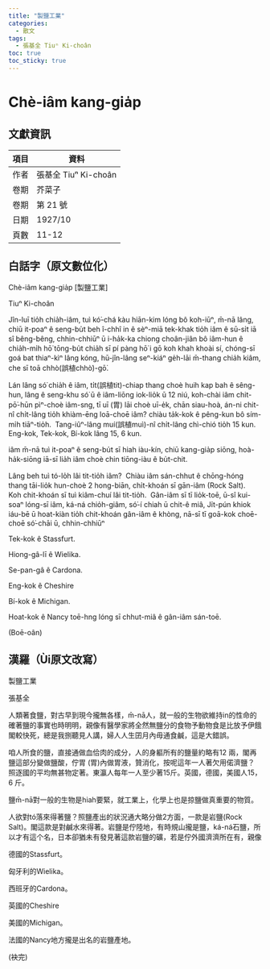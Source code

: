 ```yaml
---
title: "製鹽工業"
categories:
  - 散文
tags:
  - 張基全 Tiuⁿ Ki-choân
toc: true
toc_sticky: true
---
```


# Chè-iâm kang-gia̍p

## 文獻資訊

| 項目 | 資料 |
|---|---|
| 作者 | 張基全 Tiuⁿ Ki-choân |
| 卷期 | 芥菜子 |
| 卷期 | 第 21 號 |
| 日期 | 1927/10 |
| 頁數 | 11-12 |

## 白話字（原文數位化）

Chè-iâm kang-gia̍p [製鹽工業]

Tiuⁿ Ki-choân

Jîn-luī tio̍h chia̍h-iâm, tuì kó͘-chá kàu hiān-kim lóng bô koh-iūⁿ, m̄-nā lâng, chiū it-poaⁿ ê seng-bu̍t beh î-chhî in ê sèⁿ-miā tek-khak tio̍h iâm ê sū-si̍t iā sî bêng-bêng, chhin-chhiūⁿ ū i-ha̍k-ka chiong choân-jiân bô iâm-hun ê chia̍h-mi̍h hō͘ tōng-bu̍t chia̍h sī pí pàng hō͘ i gō koh khah khoài sí, chóng-sī goá bat thiaⁿ-kìⁿ lâng kóng, hū-jîn-lâng seⁿ-kiáⁿ ge̍h-lāi m̄-thang chia̍h kiâm, che sī toā chhò(誤植chhò͘)-gō͘.

Lán lâng só͘ chia̍h ê iâm, ti̍t(誤植tit)-chiap thang choè huih kap bah ê sêng-hun, lâng ê seng-khu só͘ ū ê iâm-liōng iok-lio̍k ū 12 niú, koh-chài iâm chit-pō͘-hūn pìⁿ-choè iâm-sng, tī uī (胃) lāi choè uī-e̍k, chān siau-hoà, án-ni chit-nî chi̍t-lâng tio̍h khiàm-ēng loā-choē iâm? chiàu ta̍k-kok ê pêng-kun bô sím-mi̍h tiāⁿ-tio̍h.  Tang-iûⁿ-lâng muí(誤植muì)-nî chi̍t-lâng chì-chió tio̍h 15 kun.  Eng-kok, Tek-kok, Bí-kok lâng 15, 6 kun.

iâm m̄-nā tuì it-poaⁿ ê seng-bu̍t sī hiah iàu-kín, chiū kang-gia̍p siōng, hoà-ha̍k-siōng iā-sī lia̍h iâm choè chin tiōng-iàu ê bu̍t-chit.

Lâng beh tuì tó-lo̍h lâi tit-tio̍h iâm?  Chiàu iâm sán-chhut ê chōng-hóng thang tāi-lio̍k hun-choè 2 hong-biān, chi̍t-khoán sī gān-iâm (Rock Salt).  Koh chit-khoán sī tuì kiâm-chuí lâi tit-tio̍h.  Gân-iâm sī tī lio̍k-toē, ū-sî kui-soaⁿ lóng-sī iâm, ká-ná chio̍h-giâm, só͘-í chiah ū chit-ê miâ, Ji̍t-pún khiok iáu-bē ū hoat-kiàn tio̍h chit-khoán gân-iâm ê khòng, nā-sī tī goā-kok choē-choē só͘-chāi ū, chhin-chhiūⁿ

Tek-kok ê Stassfurt.

Hiong-gâ-lī ê Wielika.

Se-pan-gâ ê Cardona.

Eng-kok ê Cheshire

Bí-kok ê Michigan.

Hoat-kok ê Nancy toē-hng lóng sī chhut-miâ ê gân-iâm sán-toē.

(Boē-oân)

## 漢羅（Ùi原文改寫）

製鹽工業

張基全

人類著食鹽，對古早到現今攏無各樣，m̄-nā人，就一般的生物欲維持in的性命的確著鹽的事實也時明明，親像有醫學家將全然無鹽分的食物予動物食是比放予伊餓閣較快死，總是我捌聽見人講，婦人人生囝月內毋通食鹹，這是大錯誤。

咱人所食的鹽，直接通做血佮肉的成分，人的身軀所有的鹽量約略有12 兩，閣再鹽這部分變做鹽酸，佇胃 (胃)內做胃液，贊消化，按呢這年一人著欠用偌濟鹽？照逐國的平均無甚物定著。東瀛人每年一人至少著15斤。英國，德國，美國人15，6 斤。

鹽m̄-nā對一般的生物是hiah要緊，就工業上，化學上也是掠鹽做真重要的物質。

人欲對tó落來得著鹽？照鹽產出的狀況通大略分做2方面，一款是岩鹽(Rock Salt)。閣這款是對鹹水來得著。岩鹽是佇陸地，有時規山攏是鹽，ká-ná石鹽，所以才有這个名，日本卻猶未有發見著這款岩鹽的礦，若是佇外國濟濟所在有，親像

德國的Stassfurt。

匈牙利的Wielika。

西班牙的Cardona。

英國的Cheshire

美國的Michigan。

法國的Nancy地方攏是出名的岩鹽產地。

(袂完)
